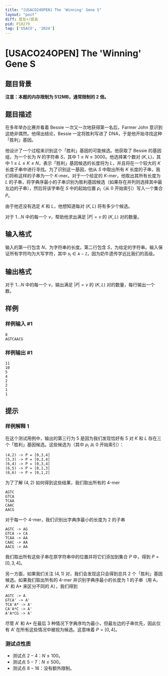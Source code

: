 ```yaml
---
title: "[USACO24OPEN] The 'Winning' Gene S"
layout: "post"
diff: 普及+/提高
pid: P10279
tag: ['USACO', '2024']
---
```

# [USACO24OPEN] The 'Winning' Gene S
## 题目背景

**注意：本题的内存限制为 512MB，通常限制的 2 倍。**
## 题目描述

在多年举办比赛并看着 Bessie 一次又一次地获得第一名后，Farmer John 意识到这绝非偶然。他得出结论，Bessie 一定将胜利写进了 DNA，于是他开始寻找这种「胜利」基因。

他设计了一个过程来识别这个「胜利」基因的可能候选。他获取了 Bessie 的基因组，为一个长为 $N$ 的字符串 $S$，其中 $1\le N\le 3000$。他选择某个数对 $(K,L)$，其中 $1\le L\le K\le N$，表示「胜利」基因候选的长度将为 $L$，并且将在一个较大的 $K$ 长度子串中进行寻找。为了识别这一基因，他从 $S$ 中取出所有 $K$ 长度的子串，我们将称这样的子串为一个 $K$-mer。对于一个给定的 $K$-mer，他取出其所有长度为 $L$ 的子串，将字典序最小的子串识别为胜利基因候选（如果存在并列则选择其中最左边的子串），然后将该字串在 $S$ 中的起始位置 $p_i$（从 $0$ 开始索引）写入一个集合 $P$。

由于他还没有选定 $K$ 和 $L$，他想知道每对 $(K,L)$ 将有多少个候选。

对于 $1\ldots N$ 中的每一个 $v$，帮助他求出满足 $|P|=v$ 的 $(K,L)$ 对的数量。 
## 输入格式

输入的第一行包含 $N$，为字符串的长度。第二行包含 $S$，为给定的字符串。输入保证所有字符均为大写字符，其中 $s_i\in \texttt A-\texttt Z$，因为奶牛遗传学远比我们的高级。
## 输出格式

对于 $1\ldots N$ 中的每一个 $v$，输出满足 $|P|=v$ 的 $(K,L)$ 对的数量，每行输出一个数。

## 样例

### 样例输入 #1
```
8
AGTCAACG
```
### 样例输出 #1
```
11
10
5
4
2
2
1
1
```
## 提示

### 样例解释 1

在这个测试用例中，输出的第三行为 $5$ 是因为我们发现恰好有 $5$ 对 $K$ 和 $L$ 存在三个「胜利」基因候选。这些候选为（其中 $p_i$ 从 $0$ 开始索引）：

```plain
(4,2) -> P = [0,3,4]
(5,3) -> P = [0,3,4]
(6,4) -> P = [0,3,4]
(6,5) -> P = [0,1,3]
(6,6) -> P = [0,1,2]
```

为了了解 $(4,2)$ 如何得到这些结果，我们取出所有的 $4$-mer

```plain
AGTC
GTCA
TCAA
CAAC
AACG
```

对于每一个 $4$-mer，我们识别出字典序最小的长度为 $2$ 的子串

```plain
AGTC -> AG
GTCA -> CA
TCAA -> AA
CAAC -> AA
AACG -> AA
```

我们取出所有这些子串在原字符串中的位置并将它们添加到集合 $P$ 中，得到 $P=[0,3,4]$。

另一方面，如果我们关注 $(4,1)$ 对，我们会发现这只会得到总共 $2$ 个「胜利」基因候选。如果我们取出所有的 $4$-mer 并识别字典序最小的长度为 $1$ 的子串（用 A，A' 和 A* 来区分不同的 A），我们得到

```plain
AGTC -> A
GTCA' -> A'
TCA'A* -> A'
CA'A*C -> A'
A'A*CG -> A'
```

尽管 A' 和 A* 在最后 3 种情况下字典序均为最小，但最左边的子串优先，因此仅有 A' 在所有这些情况中被视为候选。这意味着 $P=[0,4]$。

### 测试点性质

- 测试点 $2-4$：$N\le 100$。
- 测试点 $5-7$：$N\le 500$。
- 测试点 $8-16$：没有额外限制。
